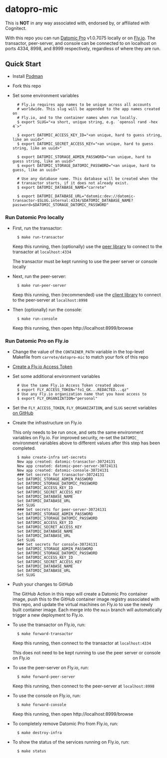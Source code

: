 # datopro-mic

This is **NOT** in any way associated with, endorsed by, or affiliated with Cognitect.

With this repo you can run [Datomic Pro](https://datomic.com) v1.0.7075
locally or on [Fly.io](https://fly.io). The transactor, peer-server, and
console can be connected to on localhost on ports 4334, 8998, and 8999
respectively, regardless of where they are run.

## Quick Start

* Install [Podman](https://podman.io)

* Fork this repo

* Set some environment variables

        # Fly.io requires app names to be unique across all accounts
        # worldwide. This slug will be appended to the app names created on
        # Fly.io, and to the container names when run locally.
        $ export SLUG="<a short, unique string, e.g. `openssl rand -hex 4`>"

        $ export DATOMIC_ACCESS_KEY_ID="<an unique, hard to guess string, like an uuid>"
        $ export DATOMIC_SECRET_ACCESS_KEY="<an unique, hard to guess string, like an uuid>"

        $ export DATOMIC_STORAGE_ADMIN_PASSWORD="<an unique, hard to guess string, like an uuid>"
        $ export DATOMIC_STORAGE_DATOMIC_PASSWORD="<an unique, hard to guess, like an uuid>"

        # Use any database name. This database will be created when the
        # transactor starts, if it does not already exist.
        $ export DATOMIC_DATABASE_NAME="carrete"

        $ export DATOMIC_DATABASE_URL="datomic:dev://datomic-transactor-$SLUG.internal:4334/$DATOMIC_DATABASE_NAME?password=$DATOMIC_STORAGE_DATOMIC_PASSWORD"

### Run Datomic Pro locally

* First, run the transactor:

        $ make run-transactor

  Keep this running, then (optionally) use the
  [peer library](https://docs.datomic.com/pro/peer/peer-introduction.html)
  to connect to the transactor at `localhost:4334`

  The transactor must be kept running to use the peer server or console
  locally

* Next, run the peer-server:

        $ make run-peer-server

  Keep this running, then (recommended) use the
  [client library](https://docs.datomic.com/pro/client/client-introduction.html)
  to connect to the peer-server at `localhost:8998`

* Then (optionally) run the console:

        $ make run-console

  Keep this running, then open http://localhost:8999/browse

### Run Datomic Pro on Fly.io

* Change the value of the `CONTAINER_PATH` variable in the top-level Makefile
  from `carrete/datopro-mic` to match your fork of this repo

* [Create a Fly.io Access Token](https://fly.io/user/personal_access_tokens)

* Set some additional environment variables

        # Use the same Fly.io Access Token created above
        $ export FLY_ACCESS_TOKEN="fo1_GK...REDACTED...qz"
        # Use any Fly.io organization name that you have access to
        $ export FLY_ORGANIZATION="personal"

* Set the `FLY_ACCESS_TOKEN`, `FLY_ORGANIZATION`, and `SLUG` secret variables
  [on GitHub](https://docs.github.com/en/actions/security-guides/encrypted-secrets#creating-encrypted-secrets-for-a-repository)

* Create the infrastructure on Fly.io

  This only needs to be run once, and sets the same environment variables on
  Fly.io. For improved security, re-set the `DATOMIC_` environment variables
  above to different values after this step has been completed.

        $ make create-infra set-secrets
        New app created: datomic-transactor-30724131
        New app created: datomic-peer-server-30724131
        New app created: datomic-console-30724131
        ### Set secrets for transactor-30724131
        Set DATOMIC_STORAGE_ADMIN_PASSWORD
        Set DATOMIC_STORAGE_DATOMIC_PASSWORD
        Set DATOMIC_ACCESS_KEY_ID
        Set DATOMIC_SECRET_ACCESS_KEY
        Set DATOMIC_DATABASE_NAME
        Set DATOMIC_DATABASE_URL
        Set SLUG
        ### Set secrets for peer-server-30724131
        Set DATOMIC_STORAGE_ADMIN_PASSWORD
        Set DATOMIC_STORAGE_DATOMIC_PASSWORD
        Set DATOMIC_ACCESS_KEY_ID
        Set DATOMIC_SECRET_ACCESS_KEY
        Set DATOMIC_DATABASE_NAME
        Set DATOMIC_DATABASE_URL
        Set SLUG
        ### Set secrets for console-30724131
        Set DATOMIC_STORAGE_ADMIN_PASSWORD
        Set DATOMIC_STORAGE_DATOMIC_PASSWORD
        Set DATOMIC_ACCESS_KEY_ID
        Set DATOMIC_SECRET_ACCESS_KEY
        Set DATOMIC_DATABASE_NAME
        Set DATOMIC_DATABASE_URL
        Set SLUG

* Push your changes to GitHub

  The GitHub Action in this repo will create a Datomic Pro container image,
  push this to the GitHub container image registry associated with this repo,
  and update the virtual machines on Fly.io to use the newly built container
  image. Each merge into the `main` branch will automatically trigger a new
  deployment to Fly.io.

* To use the transactor on Fly.io, run:

        $ make forward-transactor

  Keep this running, then connect to the transactor at `localhost:4334`

  This does not need to be kept running to use the peer server or console on
  Fly.io

* To use the peer-server on Fly.io, run:

        $ make forward-peer-server

  Keep this running, then connect to the peer-server at `localhost:8998`

* To use the console on Fly.io, run:

        $ make forward-console

  Keep this running, then open http://localhost:8999/browse

* To completely remove Datomic Pro from Fly.io, run:

        $ make destroy-infra

* To show the status of the services running on Fly.io, run:

        $ make status

